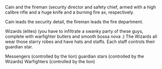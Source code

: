 Cain and the fireman (security director and safety chief, armed with a high calibre rifle and a huge knife and a burning fire ax, respectively.

Cain leads the security detail, the fireman leads the fire department.

Wizards (elites) (you have to infiltrate a swanky party of these guys, complete with warfighter butlers and smooth bossa nova .) The Wizards all wear those starry robes and have hats and staffs. Each staff controls their guardian star.

Messengers (controlled by the lion)
guardian stars (controlled by the Wizards)
Warfighters (controlled by the lion)
